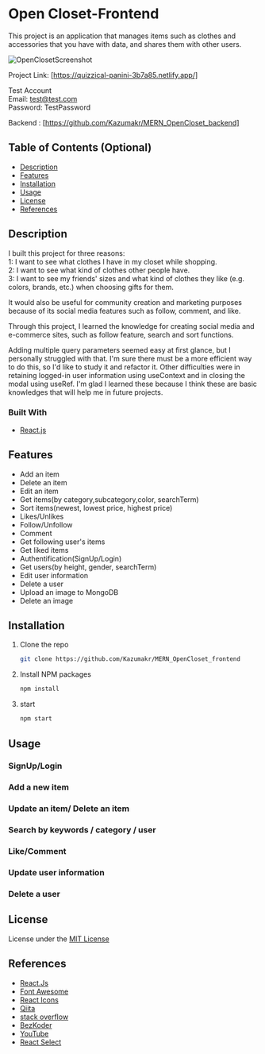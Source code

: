 # Open Closet-Frontend

This project is an application that manages items such as clothes and accessories that you have with data, and shares them with other users.

![OpenClosetScreenshot](https://user-images.githubusercontent.com/67501734/158911606-16f954a2-cffa-4e6a-96be-d9cc9b0b7b2a.png)

Project Link: [https://quizzical-panini-3b7a85.netlify.app/]

Test Account  
Email: test@test.com  
Password: TestPassword

Backend : [https://github.com/Kazumakr/MERN_OpenCloset_backend]

## Table of Contents (Optional)

- [Description](#description)
- [Features](#features)
- [Installation](#installation)
- [Usage](#usage)
- [License](#license)
- [References](#references)

## Description

I built this project for three reasons:  
1: I want to see what clothes I have in my closet while shopping.  
2: I want to see what kind of clothes other people have.  
3: I want to see my friends' sizes and what kind of clothes they like (e.g. colors, brands, etc.) when choosing gifts for them.

It would also be useful for community creation and marketing purposes because of its social media features such as follow, comment, and like.

Through this project, I learned the knowledge for creating social media and e-commerce sites, such as follow feature, search and sort functions.

Adding multiple query parameters seemed easy at first glance, but I personally struggled with that. I'm sure there must be a more efficient way to do this, so I'd like to study it and refactor it.
Other difficulties were in retaining logged-in user information using useContext and in closing the modal using useRef.
I'm glad I learned these because I think these are basic knowledges that will help me in future projects.

### Built With

- [React.js](https://reactjs.org/)

## Features

- Add an item
- Delete an item
- Edit an item
- Get items(by category,subcategory,color, searchTerm)
- Sort items(newest, lowest price, highest price)
- Likes/Unlikes
- Follow/Unfollow
- Comment
- Get following user's items
- Get liked items
- Authentification(SignUp/Login)
- Get users(by height, gender, searchTerm)
- Edit user information
- Delete a user
- Upload an image to MongoDB
- Delete an image

## Installation

1. Clone the repo
   ```sh
   git clone https://github.com/Kazumakr/MERN_OpenCloset_frontend
   ```
2. Install NPM packages
   ```sh
   npm install
   ```
3. start
   ```sh
   npm start
   ```

## Usage

### SignUp/Login


### Add a new item


### Update an item/ Delete an item


### Search by keywords / category / user


### Like/Comment


### Update user information


### Delete a user


## License

License under the [MIT License](LICENSE)

## References

- [React.Js](https://reactjs.org/)
- [Font Awesome](https://fontawesome.com)
- [React Icons](https://react-icons.github.io/react-icons/search)
- [Qiita](https://qiita.com)
- [stack overflow](https://stackoverflow.com)
- [BezKoder](https://www.bezkoder.com)
- [YouTube](https://www.youtube.com)
- [React Select](https://react-select.com)

